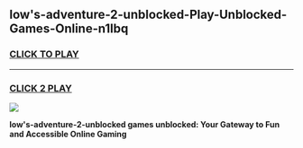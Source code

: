 
## low's-adventure-2-unblocked-Play-Unblocked-Games-Online-n1lbq
<h3>
<a href="https://premium76.site?title=low's-adventure-2-unblocked&ref=25A">CLICK TO PLAY</a></h3>
<hr>

<h3>
<a href="https://premium76.site?title=low's-adventure-2-unblocked&ref=25A">CLICK 2 PLAY</a>
  
</h3>

<a href="https://premium76.site?title=low's-adventure-2-unblocked&ref=25A"><img src="https://clearcache.store/games.png"></a>


**low's-adventure-2-unblocked games unblocked: Your Gateway to Fun and Accessible Online Gaming**
